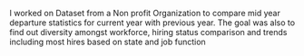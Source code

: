 I worked on Dataset from a Non profit Organization to compare mid year departure statistics for current year with previous year. 
The goal was also to find out diversity amongst workforce, hiring status comparison and trends including most hires based on state and job function

